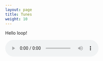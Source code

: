 ```yaml
---
layout: page
title: Tunes
weight: 10
---
```



<p>Hello loop!</p>
<audio src="/public/audio/loop1.wav" loop="true" controls="true" autoplay>
  Your browser does not support the <code>audio</code> element.
</audio>

